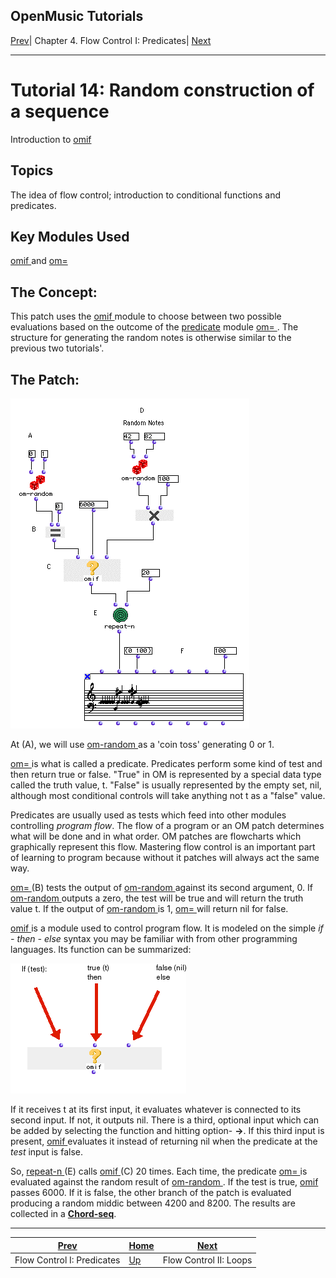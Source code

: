 OpenMusic Tutorials  
---  
[Prev](tut.gen.14)| Chapter 4. Flow Control I: Predicates|
[Next](tut.gen.15-16)  
  
* * *

# Tutorial 14: Random construction of a sequence

Introduction to [ omif ](omif)

## Topics

The idea of flow control; introduction to conditional functions and
predicates.

## Key Modules Used

[ omif ](omif) and [ om= ](omequal)

## The Concept:

This patch uses the [ omif ](omif) module to choose between two possible
evaluations based on the outcome of the [predicate](glossary#PREDICATE)
module [ om= ](omequal). The structure for generating the random notes is
otherwise similar to the previous two tutorials'.

## The Patch:

![](figures/tutorials/general/14a.png)

At (A), we will use [ om-random ](om-random) as a 'coin toss' generating
0 or 1.

[ om= ](omequal) is what is called a predicate. Predicates perform some
kind of test and then return true or false. "True" in OM is represented by a
special data type called the truth value, t. "False" is usually represented by
the empty set, nil, although most conditional controls will take anything not
t as a "false" value.

Predicates are usually used as tests which feed into other modules controlling
_program flow_. The flow of a program or an OM patch determines what will be
done and in what order. OM patches are flowcharts which graphically represent
this flow. Mastering flow control is an important part of learning to program
because without it patches will always act the same way.

[ om= ](omequal) (B) tests the output of [ om-random ](om-random)
against its second argument, 0. If [ om-random ](om-random) outputs a
zero, the test will be true and will return the truth value t. If the output
of [ om-random ](om-random) is 1, [ om= ](omequal) will return nil
for false.

[ omif ](omif) is a module used to control program flow. It is modeled on
the simple _if - then - else_ syntax you may be familiar with from other
programming languages. Its function can be summarized:

![](figures/tutorials/general/14b.png)

If it receives t at its first input, it evaluates whatever is connected to its
second input. If not, it outputs nil. There is a third, optional input which
can be added by selecting the function and hitting option- **->**. If this
third input is present, [ omif ](omif) evaluates it instead of returning
nil when the predicate at the  _test_  input is false.

So, [ repeat-n ](repeat-n) (E) calls [ omif ](omif) (C) 20 times.
Each time, the predicate [ om= ](omequal) is evaluated against the random
result of [ om-random ](om-random). If the test is true,
[ omif ](omif) passes 6000. If it is false, the other branch of the patch
is evaluated producing a random middic between 4200 and 8200. The results are
collected in a [**Chord-seq**](chord-seq).

* * *

[Prev](tut.gen.14)| [Home](index)| [Next](tut.gen.15-16)  
---|---|---  
Flow Control I: Predicates| [Up](tut.gen.14)| Flow Control II: Loops

